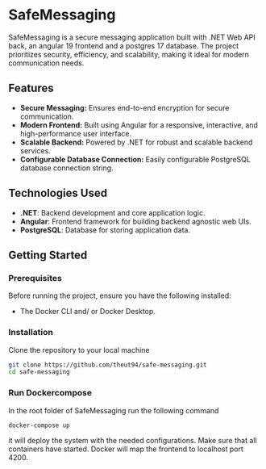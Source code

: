 # SafeMessaging

SafeMessaging is a secure messaging application built with .NET Web API back, an angular 19 frontend and a postgres 17 database. The project prioritizes security, efficiency, and scalability, making it ideal for modern communication needs.

## Features

- **Secure Messaging:** Ensures end-to-end encryption for secure communication.
- **Modern Frontend:** Built using Angular for a responsive, interactive, and high-performance user interface.
- **Scalable Backend:** Powered by .NET for robust and scalable backend services.
- **Configurable Database Connection:** Easily configurable PostgreSQL database connection string.

## Technologies Used

- **.NET**: Backend development and core application logic.
- **Angular**: Frontend framework for building backend agnostic web UIs.
- **PostgreSQL**: Database for storing application data.

## Getting Started

### Prerequisites

Before running the project, ensure you have the following installed:

- The Docker CLI and/ or Docker Desktop.

### Installation

Clone the repository to your local machine
   ```bash
   git clone https://github.com/theut94/safe-messaging.git
   cd safe-messaging
   ```


### Run Dockercompose

In the root folder of SafeMessaging run the following command
```
docker-compose up
```

it will deploy the system with the needed configurations. Make sure that all containers have started. Docker will map the frontend to localhost port 4200.
